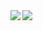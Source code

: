<a href="https://github.com/senalw/github-readme-stats">
  <img align="left" src="https://github-readme-stats.vercel.app/api?username=senalw&count_private=true&show_icons=true" />
  <img align="left" src="https://github-readme-stats.vercel.app/api/top-langs/?username=senalw&layout=compact&count_private=true&show_icons=true" />
</a>

